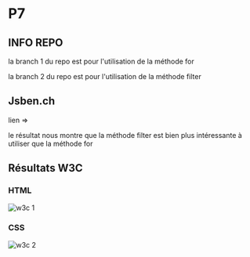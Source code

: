 # P7

## INFO REPO

la branch 1 du repo est pour l'utilisation de la méthode for

la branch 2 du repo est pour l'utilisation de la méthode filter

## Jsben.ch

lien =>



le résultat nous montre que la méthode filter est bien plus intéressante à utiliser que la méthode for

## Résultats W3C

### HTML

![w3c 1](https://user-images.githubusercontent.com/75409769/193944822-c40c27e9-6a00-4ab1-b93f-9b315fd34485.jpg)

### CSS

![w3c 2](https://user-images.githubusercontent.com/75409769/193944942-1da5035d-0be4-4978-990b-ac13c32cbe08.jpg)
